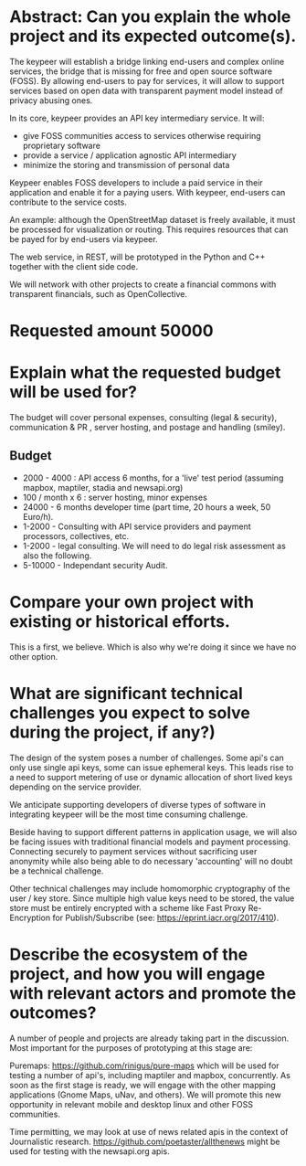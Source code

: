 # Abstract: Can you explain the whole project and its expected outcome(s).

The keypeer will establish a bridge linking end-users and complex online services, the bridge that is missing for free and open source software (FOSS). By allowing end-users to pay for services, it will allow to support services based on open data with transparent payment model instead of privacy abusing ones.

In its core, keypeer provides an API key intermediary service. It will:
- give FOSS communities access to services otherwise requiring proprietary software
- provide a service / application agnostic API intermediary
- minimize the storing and transmission of personal data

Keypeer enables FOSS developers to include a paid service in their application and enable it for a paying users. With keypeer, end-users can contribute to the service costs.

An example: although the OpenStreetMap dataset is freely available, it must be processed for visualization or routing. This requires resources that can be payed for by end-users via keypeer. 

The web service, in REST, will be prototyped in the Python and C++ together with the client side code.

We will network with other projects to create a financial commons with transparent financials, such as OpenCollective.

# Requested amount  50000

# Explain what the requested budget will be used for? 

The budget will cover personal expenses, consulting (legal & security), communication & PR , server hosting, and postage and handling (smiley). 

## Budget

 * 2000 - 4000 :  API access 6 months, for a 'live' test period (assuming mapbox, maptiler, stadia and newsapi.org)
 * 100 / month x 6  : server hosting, minor expenses
 * 24000 - 6 months developer time (part time, 20 hours a week, 50 Euro/h). 
 * 1-2000 - Consulting with API service providers and payment processors, collectives, etc.
 * 1-2000 - legal consulting. We will need to do legal risk assessment as also the following.
 * 5-10000 - Independant security Audit. 

# Compare your own project with existing or historical efforts.

This is a first, we believe. Which is also why we're doing it since we have no other option.

# What are significant technical challenges you expect to solve during the project, if any?)

The design of the system poses a number of challenges. Some api's can only use single api keys, some can issue ephemeral keys.  This leads rise to a need to support metering of use or dynamic allocation of short lived keys depending on the service provider. 

We anticipate supporting developers of diverse types of software in integrating keypeer will be the most time consuming challenge.

Beside having to support different patterns in application usage, we will also be facing issues with traditional financial models and payment processing. Connecting securely to payment services without sacrificing user anonymity while also being able to do necessary 'accounting' will no doubt be a technical challenge.

Other technical challenges may include homomorphic cryptography of the user / key store. Since multiple high value keys need to be stored, the value store must be entirely encrypted with a scheme like Fast Proxy Re-Encryption for Publish/Subscribe (see: https://eprint.iacr.org/2017/410).

# Describe the ecosystem of the project, and how you will engage with relevant actors and promote the outcomes?

A number of people and projects are already taking part in the discussion. Most important for the purposes of prototyping at this stage are:

Puremaps: https://github.com/rinigus/pure-maps which will be used for testing a number of api's, including maptiler and mapbox, concurrently. As soon as the first stage is ready, we will engage with the other mapping applications (Gnome Maps, uNav, and others). We will promote this new opportunity in relevant mobile and desktop linux and other FOSS communities.

Time permitting, we may look at use of news related apis in the context of Journalistic research.  https://github.com/poetaster/allthenews might be used for testing with the newsapi.org apis.


